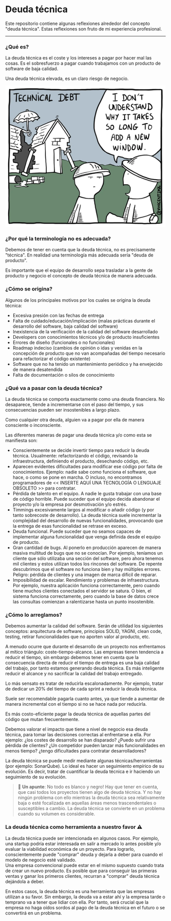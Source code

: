 # Deuda técnica

Este repositorio contiene algunas reflexiones alrededor del concepto "deuda técnica". Estas reflexiones son fruto de mi experiencia profesional.

-------- 

### ¿Qué es?
La deuda técnica es el coste y los intereses a pagar por hacer mal las cosas. Es el sobresfuerzo a pagar cuando trabajamos con un producto de software de baja calidad.

Una deuda técnica elevada, es un claro riesgo de negocio.

![Technical debt - @vincentdnl](assets/technical-debt.webp)

### ¿Por qué la terminología no es adecuada?
Debemos de tener en cuenta que la deuda técnica, no es precisamente "técnica". En realidad una terminología más adecuada sería "deuda de producto".

Es importante que el equipo de desarrollo sepa trasladar a la gente de producto y negocio el concepto de deuda técnica de manera adecuada.


### ¿Cómo se origina?
Algunos de los principales motivos por los cuales se origina la deuda técnica:
* Excesiva presión con las fechas de entrega
* Falta de cuidado/educación/implicación (malas prácticas durante el desarrollo del software, baja calidad del software)
* Inexistencia de la verificación de la calidad del software desarrollado
* Developers con conocimientos técnicos y/o de producto insuficientes
* Errores de diseño (funcionales o no funcionales)
* Roadmap indeciso (cambios de opinión o idas y venidas en la concepción de producto que no van acompañadas del tiempo necesario para refactorizar el código existente)
* Software que no ha tenido un mantenimiento periódico y ha envejecido de manera desatendida
* Falta de documentación o silos de conocimiento


### ¿Qué va a pasar con la deuda técnica?
La deuda técnica se comporta exactamente como una deuda financiera. No desaparece, tiende a incrementarse con el paso del tiempo, y sus consecuencias pueden ser insostenibles a largo plazo.

Como cualquier otra deuda, alguien va a pagar por ella de manera consciente o inconsciente.


Las diferentes maneras de pagar una deuda técnica y/o como esta se manifiesta son:
* Conscientemente se decide invertir tiempo para reducir la deuda técnica. Usualmente: refactorizando el código, revisando la infraestructura, definiendo el producto, desechando código, etc.
* Aparecen evidentes dificultades para modificar ese código por falta de conocimientos. Ejemplo: nadie sabe como funciona el software, que hace, o como se pone en marcha. O incluso, no encontramos programadores de << INSERTE AQUÍ UNA TECNOLOGÍA O LENGUAJE OBSOLETO >> para contratar.
* Pérdida de talento en el equipo. A nadie le gusta trabajar con una base de código horrible. Puede suceder que el equipo decida abandonar el proyecto y/o la empresa por desmotivación y/o estrés.
* Timmings excesivamente largos al modificar o añadir código (y por tanto sobrecoste de desarrollo). La deuda técnica suele incrementar la complejidad del desarrollo de nuevas funcionalidades, provocando que la entrega de esas funcionalidad se retrase en exceso.
* Deuda funcional. Puede suceder que no seamos capaces de implementar alguna funcionalidad que venga definida desde el equipo de producto.
* Gran cantidad de bugs. Al ponerlo en producción aparecen de manera masiva multitud de bugs que no se conocían. Por ejemplo, teníamos un cliente que sólo utilizaba una sección del software, pero ahora tenemos mil clientes y estos utilizan todos los rincones del software. De repente descubrimos que el software no funciona bien y hay múltiples errores. Peligro: pérdida de clientes y una imagen de marca difícil de reparar.
* Imposibilidad de escalar. Rendimiento y problemas de infraestructura. Por ejemplo, nuestra aplicación funciona correctamente, pero cuando tiene muchos clientes conectados el servidor se satura. O bien, el sistema funciona correctamente, pero cuando la base de datos crece las consultas comienzan a ralentizarse hasta un punto insostenible.


### ¿Cómo lo arreglamos?
Debemos aumentar la calidad del software. Serán de utilidad los siguientes conceptos: arquitectura de software, principios SOLID, YAGNI, clean code, testing, retirar funcionalidades que no aporten valor al producto, etc.

A menudo ocurre que durante el desarrollo de un proyecto nos enfrentamos al mítico triángulo: coste-tiempo-alcance. Las empresas tienen tendencia a reducir el tiempo, sin embargo debemos tener en cuenta que la consecuencia directa de reducir el tiempo de entrega es una baja calidad del trabajo, por tanto estamos generando deuda técnica. Es más inteligente reducir el alcance y no sacrificar la calidad del trabajo entregado.

Lo más sensato es tratar de reducirla escalonadamente. Por ejemplo, tratar de dedicar un 20% del tiempo de cada sprint a reducir la deuda técnica.

Suele ser recomendable pagarla cuanto antes, ya que tiende a aumentar de manera incremental con el tiempo si no se hace nada por reducirla.

Es más costo-eficiente pagar la deuda técnica de aquellas partes del código que mutan frecuentemente.

Debemos valorar el impacto que tiene a nivel de negocio esa deuda técnica, para tomar las decisiones correctas al enfrentarse a ella. Por ejemplo: ¿los costes de desarrollo se han disparado? ¿Puedo sufrir una pérdida de clientes? ¿Un competidor pueden lanzar más funcionalidades en menos tiempo? ¿tengo dificultades para contratar desarrolladores?

La deuda técnica se puede medir mediante algunas técnicas/herramientas (por ejemplo: SonarQube). Lo ideal es hacer un seguimiento empírico de su evolución. Es decir, tratar de cuantificar la deuda técnica e ir haciendo un seguimiento de su evolución.

> 🔔 **Un apunte**: No todo es blanco y negro! Hay que tener en cuenta, que casi todos los proyectos tienen algo de deuda técnica. Y no hay ningún problema con ello mientras la deuda técnica sea relativamente baja o esté focalizada en aquellas áreas menos trascendentales o susceptibles a cambio.
La deuda técnica se convierte en un problema cuando su volumen es considerable.



### La deuda técnica como herramienta a nuestro favor ⚠️
La deuda técnica puede ser intencionada en algunos casos. Por ejemplo, una startup podría estar interesada en salir a mercado lo antes posible y/o evaluar la viabilidad económica de un proyecto. Para lograrlo, conscientemente puede "comprar" deuda y dejarla a deber para cuando el modelo de negocio esté validado.   
Una empresa convencional puede estar en el mismo supuesto cuando trata de crear un nuevo producto. Es posible que para conseguir las primeras ventas y ganar los primeros clientes, recurran a "comprar" deuda técnica dejándola a deber.

En estos casos, la deuda técnica es una herramienta que las empresas utilizan a su favor. Sin embargo, la deuda va a estar ahí y la empresa tarde o temprano va a tener que lidiar con ella. Por tanto, será crucial que la empresa no haga oídos sordos al pago de la deuda técnica en el futuro o se convertirá en un problema.  

